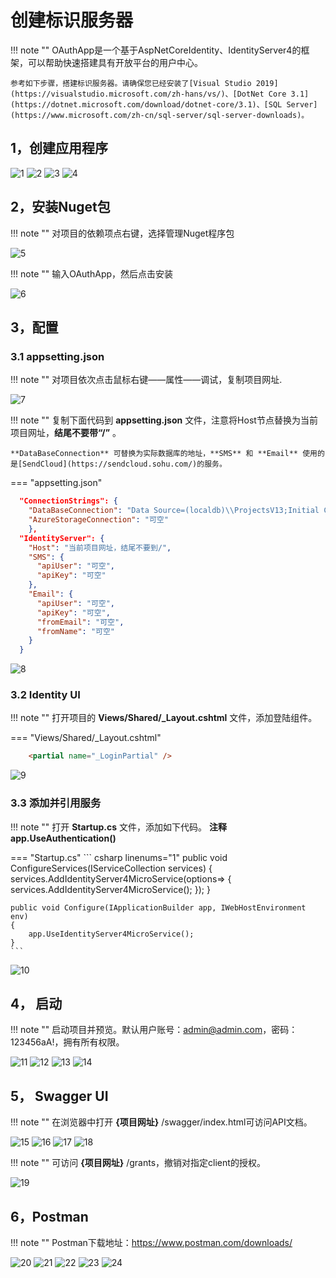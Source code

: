 # 创建标识服务器

!!! note ""
    OAuthApp是一个基于AspNetCoreIdentity、IdentityServer4的框架，可以帮助快速搭建具有开放平台的用户中心。
    
	参考如下步骤，搭建标识服务器。请确保您已经安装了[Visual Studio 2019](https://visualstudio.microsoft.com/zh-hans/vs/)、[DotNet Core 3.1](https://dotnet.microsoft.com/download/dotnet-core/3.1)、[SQL Server](https://www.microsoft.com/zh-cn/sql-server/sql-server-downloads)。

## 1，创建应用程序

![1](./images/usecase-basic/startserver1.png)
![2](./images/usecase-basic/startserver2.png)
![3](./images/usecase-basic/startserver3.png)
![4](./images/usecase-basic/startserver4.png)

## 2，安装Nuget包

!!! note ""
    对项目的依赖项点右键，选择管理Nuget程序包

![5](./images/usecase-basic/startserver5.png)

!!! note ""
    输入OAuthApp，然后点击安装

![6](./images/usecase-basic/startserver6.jpg)


## 3，配置


### 3.1 appsetting.json

!!! note ""
    对项目依次点击鼠标右键——属性——调试，复制项目网址.

![7](./images/usecase-basic/startserver7.png)

!!! note ""
    复制下面代码到 **appsetting.json** 文件，注意将Host节点替换为当前项目网址，**结尾不要带“/”** 。

    **DataBaseConnection** 可替换为实际数据库的地址，**SMS** 和 **Email** 使用的是[SendCloud](https://sendcloud.sohu.com/)的服务。

=== "appsetting.json"
``` json linenums="1"
  "ConnectionStrings": {
    "DataBaseConnection": "Data Source=(localdb)\\ProjectsV13;Initial Catalog=ismsdb_demo;Integrated Security=True;Pooling=False",
    "AzureStorageConnection": "可空"
  	},
  "IdentityServer": {
    "Host": "当前项目网址，结尾不要到/",
    "SMS": {
      "apiUser": "可空",
      "apiKey": "可空"
    },
    "Email": {
      "apiUser": "可空",
      "apiKey": "可空",
      "fromEmail": "可空",
      "fromName": "可空"
    }
  }
```

![8](./images/usecase-basic/startserver8.png)


### 3.2 Identity UI

!!! note ""
    打开项目的 **Views/Shared/_Layout.cshtml** 文件，添加登陆组件。
 
=== "Views/Shared/_Layout.cshtml"
``` html linenums="1"
    <partial name="_LoginPartial" />
```

![9](./images/usecase-basic/startserver9.png)

### 3.3 添加并引用服务

!!! note ""
    打开 **Startup.cs** 文件，添加如下代码。 **注释app.UseAuthentication()**


=== "Startup.cs"
    ``` csharp linenums="1"
    public void ConfigureServices(IServiceCollection services)
    {
        services.AddIdentityServer4MicroService(options=>
        {
             services.AddIdentityServer4MicroService();
        });
    }

    public void Configure(IApplicationBuilder app, IWebHostEnvironment env)
    {
        app.UseIdentityServer4MicroService();
    }
    ```


![10](./images/usecase-basic/startserver10.png)


## 4，    启动

!!! note ""
	启动项目并预览。默认用户账号：admin@admin.com，密码：123456aA!，拥有所有权限。

![11](./images/usecase-basic/startserver11.png)
![12](./images/usecase-basic/startserver12.png)
![13](./images/usecase-basic/startserver13.png)
![14](./images/usecase-basic/startserver14.png)


## 5，   Swagger UI

!!! note ""
    在浏览器中打开 **{项目网址}** /swagger/index.html可访问API文档。

![15](./images/usecase-basic/startserver15.png)
![16](./images/usecase-basic/startserver16.png)
![17](./images/usecase-basic/startserver17.png)
![18](./images/usecase-basic/startserver18.png)

!!! note ""
    可访问 **{项目网址}** /grants，撤销对指定client的授权。

![19](./images/usecase-basic/startserver19.png)

## 6，Postman

!!! note ""
    Postman下载地址：https://www.postman.com/downloads/

![20](./images/usecase-basic/startserver20.png)
![21](./images/usecase-basic/startserver21.png)
![22](./images/usecase-basic/startserver22.png)
![23](./images/usecase-basic/startserver23.png)
![24](./images/usecase-basic/startserver24.png)
